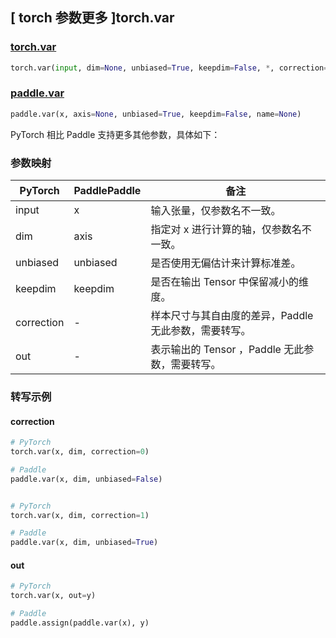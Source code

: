 ## [ torch 参数更多 ]torch.var

### [torch.var](https://pytorch.org/docs/stable/generated/torch.var.html)

```python
torch.var(input, dim=None, unbiased=True, keepdim=False, *, correction=1, out=None)
```

### [paddle.var](https://www.paddlepaddle.org.cn/documentation/docs/zh/api/paddle/var_cn.html#var)

```python
paddle.var(x, axis=None, unbiased=True, keepdim=False, name=None)
```

PyTorch 相比 Paddle 支持更多其他参数，具体如下：

### 参数映射

| PyTorch    | PaddlePaddle | 备注 |
| ---------- | ------------ | -- |
| input      | x            | 输入张量，仅参数名不一致。   |
| dim        | axis         | 指定对 x 进行计算的轴，仅参数名不一致。 |
| unbiased   | unbiased     | 是否使用无偏估计来计算标准差。 |
| keepdim    | keepdim      | 是否在输出 Tensor 中保留减小的维度。 |
| correction | -            | 样本尺寸与其自由度的差异，Paddle 无此参数，需要转写。   |
| out        | -            | 表示输出的 Tensor ，Paddle 无此参数，需要转写。          |

### 转写示例

#### correction

```python
# PyTorch
torch.var(x, dim, correction=0)

# Paddle
paddle.var(x, dim, unbiased=False)


# PyTorch
torch.var(x, dim, correction=1)

# Paddle
paddle.var(x, dim, unbiased=True)
```

#### out

```python
# PyTorch
torch.var(x, out=y)

# Paddle
paddle.assign(paddle.var(x), y)
```
